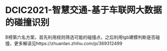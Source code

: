 # DCIC2021-智慧交通-基于车联网大数据的碰撞识别

B榜第六名方案，首先利用规则筛选可能的碰撞点，之后利用lgb建模判断是否碰撞，更多解读见https://zhuanlan.zhihu.com/p/369312499
